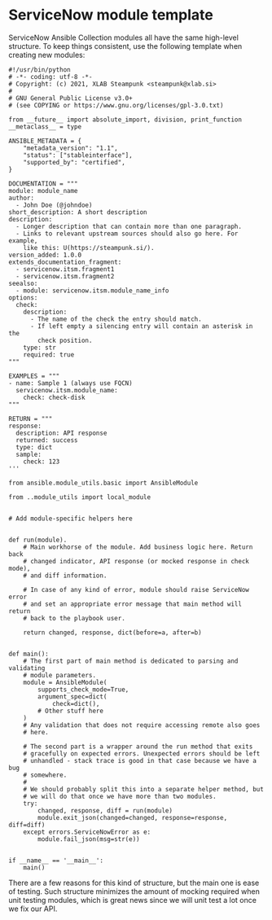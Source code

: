 # ServiceNow module template

ServiceNow Ansible Collection modules all have the same high-level structure.
To keep things consistent, use the following template when creating new
modules:

    #!/usr/bin/python
    # -*- coding: utf-8 -*-
    # Copyright: (c) 2021, XLAB Steampunk <steampunk@xlab.si>
    #
    # GNU General Public License v3.0+
    # (see COPYING or https://www.gnu.org/licenses/gpl-3.0.txt)

    from __future__ import absolute_import, division, print_function
    __metaclass__ = type

    ANSIBLE_METADATA = {
        "metadata_version": "1.1",
        "status": ["stableinterface"],
        "supported_by": "certified",
    }

    DOCUMENTATION = """
    module: module_name
    author:
      - John Doe (@johndoe)
    short_description: A short description
    description:
      - Longer description that can contain more than one paragraph.
      - Links to relevant upstream sources should also go here. For example,
        like this: U(https://steampunk.si/).
    version_added: 1.0.0
    extends_documentation_fragment:
      - servicenow.itsm.fragment1
      - servicenow.itsm.fragment2
    seealso:
      - module: servicenow.itsm.module_name_info
    options:
      check:
        description:
          - The name of the check the entry should match.
          - If left empty a silencing entry will contain an asterisk in the
            check position.
        type: str
        required: true
    """

    EXAMPLES = """
    - name: Sample 1 (always use FQCN)
      servicenow.itsm.module_name:
        check: check-disk
    """

    RETURN = """
    response:
      description: API response
      returned: success
      type: dict
      sample:
        check: 123
    '''

    from ansible.module_utils.basic import AnsibleModule

    from ..module_utils import local_module


    # Add module-specific helpers here


    def run(module).
        # Main workhorse of the module. Add business logic here. Return back
        # changed indicator, API response (or mocked response in check mode),
        # and diff information.

        # In case of any kind of error, module should raise ServiceNow error
        # and set an appropriate error message that main method will return
        # back to the playbook user.

        return changed, response, dict(before=a, after=b)


    def main():
        # The first part of main method is dedicated to parsing and validating
        # module parameters.
        module = AnsibleModule(
            supports_check_mode=True,
            argument_spec=dict(
                check=dict(),
            # Other stuff here
        )
        # Any validation that does not require accessing remote also goes
        # here.

        # The second part is a wrapper around the run method that exits
        # gracefully on expected errors. Unexpected errors should be left
        # unhandled - stack trace is good in that case because we have a bug
        # somewhere.
        #
        # We should probably split this into a separate helper method, but
        # we will do that once we have more than two modules.
        try:
            changed, response, diff = run(module)
            module.exit_json(changed=changed, response=response, diff=diff)
        except errors.ServiceNowError as e:
            module.fail_json(msg=str(e))


    if __name__ == '__main__':
        main()

There are a few reasons for this kind of structure, but the main one is ease of
testing. Such structure minimizes the amount of mocking required when unit
testing modules, which is great news since we will unit test a lot once we fix
our API.
